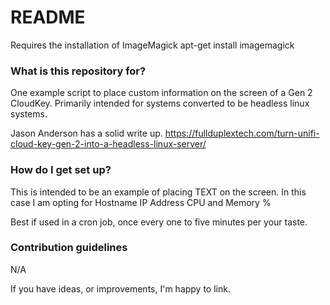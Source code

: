 # README #

Requires the installation of ImageMagick
apt-get install imagemagick

### What is this repository for? ###

One example script to place custom information on the screen of a Gen 2 CloudKey.
Primarily intended for systems converted to be headless linux systems.

Jason Anderson has a solid write up.
https://fullduplextech.com/turn-unifi-cloud-key-gen-2-into-a-headless-linux-server/

### How do I get set up? ###

This is intended to be an example of placing TEXT on the screen.  In this case I am opting for
Hostname
IP Address
CPU and Memory %

Best if used in a cron job, once every one to five minutes per your taste.

### Contribution guidelines ###

N/A

If you have ideas, or improvements, I'm happy to link.